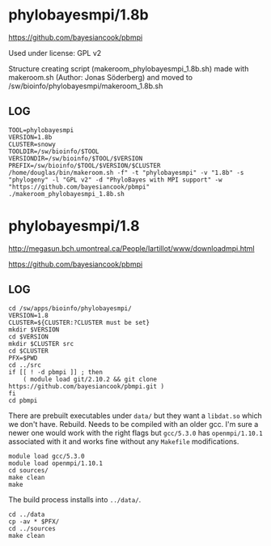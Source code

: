 phylobayesmpi/1.8b
========================

<https://github.com/bayesiancook/pbmpi>

Used under license:
GPL v2

Structure creating script (makeroom_phylobayesmpi_1.8b.sh) made with makeroom.sh (Author: Jonas Söderberg) and moved to /sw/bioinfo/phylobayesmpi/makeroom_1.8b.sh

LOG
---

    TOOL=phylobayesmpi
    VERSION=1.8b
    CLUSTER=snowy
    TOOLDIR=/sw/bioinfo/$TOOL
    VERSIONDIR=/sw/bioinfo/$TOOL/$VERSION
    PREFIX=/sw/bioinfo/$TOOL/$VERSION/$CLUSTER
    /home/douglas/bin/makeroom.sh -f" -t "phylobayesmpi" -v "1.8b" -s "phylogeny" -l "GPL v2" -d "PhyloBayes with MPI support" -w "https://github.com/bayesiancook/pbmpi"
    ./makeroom_phylobayesmpi_1.8b.sh
phylobayesmpi/1.8
=================

<http://megasun.bch.umontreal.ca/People/lartillot/www/downloadmpi.html>

<https://github.com/bayesiancook/pbmpi>

LOG
---

    cd /sw/apps/bioinfo/phylobayesmpi/
    VERSION=1.8
    CLUSTER=${CLUSTER:?CLUSTER must be set}
    mkdir $VERSION
    cd $VERSION
    mkdir $CLUSTER src
    cd $CLUSTER
    PFX=$PWD
    cd ../src
    if [[ ! -d pbmpi ]] ; then
        ( module load git/2.10.2 && git clone https://github.com/bayesiancook/pbmpi.git )
    fi
    cd pbmpi

There are prebuilt executables under `data/` but they want a `libdat.so` which
we don't have.  Rebuild.  Needs to be compiled with an older gcc.  I'm sure a
newer one would work with the right flags but `gcc/5.3.0` has `openmpi/1.10.1`
associated with it and works fine without any `Makefile` modifications.

    module load gcc/5.3.0
    module load openmpi/1.10.1
    cd sources/
    make clean
    make

The build process installs into `../data/`.

    cd ../data
    cp -av * $PFX/
    cd ../sources
    make clean
